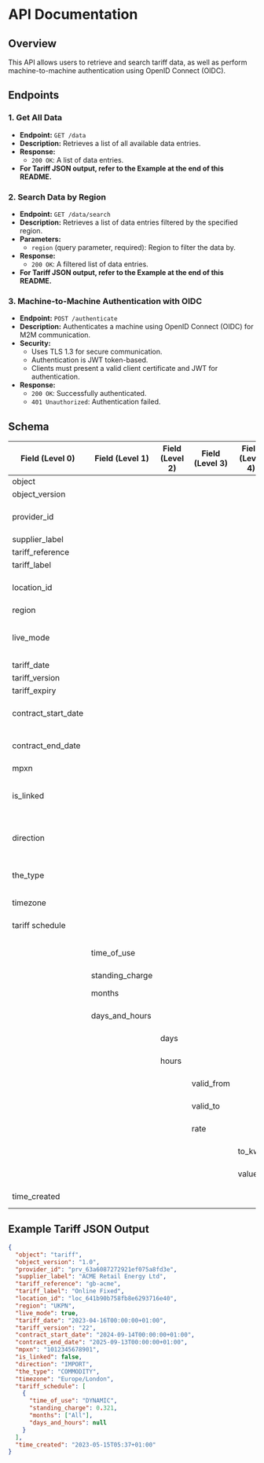 # API Documentation

## Overview
This API allows users to retrieve and search tariff data, as well as perform machine-to-machine authentication using OpenID Connect (OIDC).

## Endpoints

### 1. Get All Data
- **Endpoint:** `GET /data`
- **Description:** Retrieves a list of all available data entries.
- **Response:**
  - `200 OK`: A list of data entries.
- **For Tariff JSON output, refer to the Example at the end of this README.**

### 2. Search Data by Region
- **Endpoint:** `GET /data/search`
- **Description:** Retrieves a list of data entries filtered by the specified region.
- **Parameters:**
  - `region` (query parameter, required): Region to filter the data by.
- **Response:**
  - `200 OK`: A filtered list of data entries.
- **For Tariff JSON output, refer to the Example at the end of this README.**

### 3. Machine-to-Machine Authentication with OIDC
- **Endpoint:** `POST /authenticate`
- **Description:** Authenticates a machine using OpenID Connect (OIDC) for M2M communication.
- **Security:**
  - Uses TLS 1.3 for secure communication.
  - Authentication is JWT token-based.
  - Clients must present a valid client certificate and JWT for authentication.
- **Response:**
  - `200 OK`: Successfully authenticated.
  - `401 Unauthorized`: Authentication failed.

## Schema

| Field (Level 0) | Field (Level 1) | Field (Level 2) | Field (Level 3) | Field (Level 4) | Type | Example | Description |
|----------------|----------------|----------------|----------------|----------------|------|---------|-------------|
| object | | | | | string | tariff | |
| object_version | | | | | string | 1.0 | |
| provider_id | | | | | string | prv_63a6087272921ef075a8fd3e | Internal ID of the provider the tariff belongs to. |
| supplier_label | | | | | string | ACME Retail Energy Ltd | |
| tariff_reference | | | | | string | gb-acme | |
| tariff_label | | | | | string | Online Fixed | |
| location_id | | | | | string | loc_641b90b758fb8e6293716e40 | Internal Location ID the tariff element is associated with. |
| region | | | | | string | UKPN | |
| live_mode | | | | | boolean | true | Value true if the object exists in live mode, false otherwise. |
| tariff_date | | | | | string | 2023-04-16T00:00:00+01:00 | |
| tariff_version | | | | | string | 22 | |
| tariff_expiry | | | | | string | <value> | |
| contract_start_date | | | | | string | 2024-09-14T00:00:00+01:00 | Indicates start date of the energy supply contract. |
| contract_end_date | | | | | string | 2025-09-13T00:00:00+01:00 | Indicates end date of the energy supply contract. |
| mpxn | | | | | string | 1012345678901 | |
| is_linked | | | | | boolean | false | Indicates if the tariff is linked to an external data source. |
| direction | | | | | string | IMPORT | Indicates direction of energy transfer (IMPORT or EXPORT). |
| the_type | | | | | string | COMMODITY | Indicates tariff type (COMMODITY or NON_COMMODITY). |
| timezone | | | | | string | Europe/London | The timezone at the location. |
| tariff schedule | | | | | object[] | | Tariff schedule object. |
| | time_of_use | | | | string | DYNAMIC | Type of time-of-use tariff (STATIC or DYNAMIC). |
| | standing_charge | | | | number | 0.321 | £ per day. |
| | months | | | | string[] | ["All"] | Months when the tariff is valid. |
| | days_and_hours | | | | object[] or null | null | null if 'time_of_use' is 'DYNAMIC'. |
| | | days | | | string[] | ["All"] | Days when schedule is valid. |
| | | hours | | | object[] | | Hours when the schedule is valid. |
| | | | valid_from | | string | 00:00:00 | Start time in HH:MM:SS format. |
| | | | valid_to | | string | 00:00:00 | End time in HH:MM:SS format. |
| | | | rate | | object[] | | Tariff rate array object. |
| | | | | to_kwh | number or null | 30.5 | Specifies up to what kWh tariff applies. |
| | | | | value | number or null | 0.12 | £ per kWh. |
| time_created | | | | | string | 2023-05-15T05:37+01:00 | Time when this tariff object was created. |

## Example Tariff JSON Output
```json
{
  "object": "tariff",
  "object_version": "1.0",
  "provider_id": "prv_63a6087272921ef075a8fd3e",
  "supplier_label": "ACME Retail Energy Ltd",
  "tariff_reference": "gb-acme",
  "tariff_label": "Online Fixed",
  "location_id": "loc_641b90b758fb8e6293716e40",
  "region": "UKPN",
  "live_mode": true,
  "tariff_date": "2023-04-16T00:00:00+01:00",
  "tariff_version": "22",
  "contract_start_date": "2024-09-14T00:00:00+01:00",
  "contract_end_date": "2025-09-13T00:00:00+01:00",
  "mpxn": "1012345678901",
  "is_linked": false,
  "direction": "IMPORT",
  "the_type": "COMMODITY",
  "timezone": "Europe/London",
  "tariff_schedule": [
    {
      "time_of_use": "DYNAMIC",
      "standing_charge": 0.321,
      "months": ["All"],
      "days_and_hours": null
    }
  ],
  "time_created": "2023-05-15T05:37+01:00"
}
```

